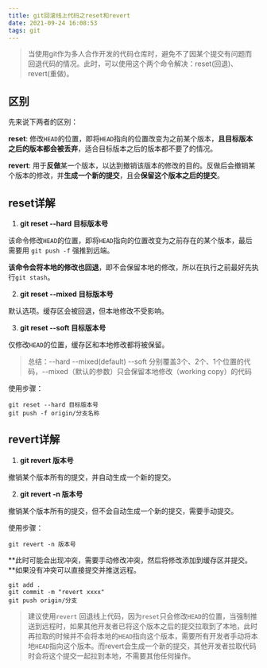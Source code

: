 ```yaml
---
title: git回滚线上代码之reset和revert
date: 2021-09-24 16:08:53
tags: git
---
```




> 当使用git作为多人合作开发的代码仓库时，避免不了因某个提交有问题而回退代码的情况。此时，可以使用这个两个命令解决：reset(回退)、revert(重做)。

<!-- more -->

## 区别

先来说下两者的区别：

**reset**:  修改`HEAD`的位置，即将`HEAD`指向的位置改变为之前某个版本，**且目标版本之后的版本都会被丢弃**，适合目标版本之后的版本都不要了的情况。

**revert**:  用于**反做**某一个版本，以达到撤销该版本的修改的目的。反做后会撤销某个版本的修改，并**生成一个新的提交**，且会**保留这个版本之后的提交**。

## reset详解

1. **git reset --hard 目标版本号**

该命令修改`HEAD`的位置，即将`HEAD`指向的位置改变为之前存在的某个版本，最后需要用 `git push -f` 强推到远端。

**该命令会将本地的修改也回退**，即不会保留本地的修改，所以在执行之前最好先执行`git stash`。

2. **git reset --mixed 目标版本号**

默认选项。缓存区会被回退，但本地修改不受影响。

3. **git reset --soft 目标版本号**

仅修改`HEAD`的位置，缓存区和本地修改都将被保留。

> 总结：--hard --mixed(default) --soft 分别覆盖3个、2个、1个位置的代码，--mixed（默认的参数）只会保留本地修改（working copy）的代码

使用步骤：

```
git reset --hard 目标版本号
git push -f origin/分支名称
```

## revert详解

1. **git revert 版本号**

撤销某个版本所有的提交，并自动生成一个新的提交。

2. **git revert -n 版本号**

撤销某个版本所有的提交，但不会自动生成一个新的提交，需要手动提交。

使用步骤：

```
git revert -n 版本号
```

**此时可能会出现冲突，需要手动修改冲突，然后将修改添加到缓存区并提交。**如果没有冲突可以直接提交并推送远程。

```
git add .
git commit -m "revert xxxx"
git push origin/分支
```

> 建议使用`revert` 回退线上代码，因为`reset`只会修改`HEAD`的位置，当强制推送到远程时，如果其他开发者已将这个版本之后的提交拉取到了本地，此时再拉取的时候并不会将本地的`HEAD`指向这个版本，需要所有开发者手动将本地`HEAD`指向这个版本。而revert会生成一个新的提交，其他开发者拉取代码时会将这个提交一起拉到本地，不需要其他任何操作。

